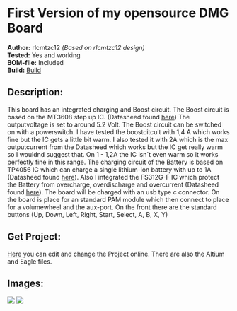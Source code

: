 # First Version of my opensource DMG Board

**Author:** rlcmtzc12 *(Based on rlcmtzc12 design)*  
**Tested:** Yes and working  
**BOM-file:** Included  
**Build:** [Build](https://www.sudomod.com/forum/viewtopic.php?f=43&t=6388)

## Description:

This board has an integrated charging and Boost circuit. The Boost circuit is based on the MT3608 step up IC. (Datasheed found [here](https://www.olimex.com/Products/Breadboarding/BB-PWR-3608/resources/MT3608.pdf)) The outputvoltage is set to around 5.2 Volt. The Boost circuit can be switched on with a powerswitch. I have tested the boostcitcuit with 1,4 A which works fine but the IC gets a little bit warm. I also tested it with 2A which is the max outputcurrent from the Datasheed which works but the IC get really warm so I wouldnd suggest that. On 1 - 1,2A the IC isn´t even warm so it works perfectly fine in this range. The charging circuit of the Battery is based on TP4056 IC which can charge a single lithium-ion battery with up to 1A (Datasheed found [here](https://www.e-gizmo.net/oc/kits%20documents/TP4056-1A%20Li-ion%20Battery%20Charger/TP4056-1A%20Li-ion%20battery%20charger%20Manual.pdf)). Also I integrated the FS312G-F IC which protect the Battery from overcharge, overdischarge and overcurrent (Datasheed found [here](https://www.ic-fortune.com/upload/Download/FS312F-G-DS-12_EN.pdf)). The board will be charged with an usb type c connector. On the board is place for an standard PAM module which then connect to place for a volumewheel and the aux-port. On the front there are the standard buttons (Up, Down, Left, Right, Start, Select, A, B, X, Y)  

## Get Project:
[Here](https://easyeda.com/editor#id=|1b6bda1489604f5b8086fe82ce4b43ba|fd54b8f932f541aa9ddfa8aae15e51a3) you can edit and change the Project online. There are also the Altium and Eagle files.
## Images:

![](https://github.com/rlcmtzc/OpenGBZ/blob/master/GBPBASE%20by%20DerNuntius/images/top.jpg)
![](https://github.com/rlcmtzc/OpenGBZ/blob/master/GBPBASE%20by%20DerNuntius/images/bottom.jpg)


